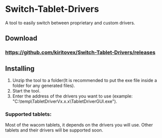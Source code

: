 # Switch-Tablet-Drivers
A tool to easily switch between proprietary and custom drivers.

## Download
### https://github.com/kiritovex/Switch-Tablet-Drivers/releases

## Installing
1) Unzip the tool to a folder(It is recommended to put the exe file inside a folder for any generated files).
2) Start the tool.
3) Enter the address of the drivers you want to use (example: "C:\temp\TabletDriverVx.x.x\TabletDriverGUI.exe").

### Supported tablets:
Most of the wacom tablets, it depends on the drivers you will use.
Other tablets and their drivers will be supported soon.
